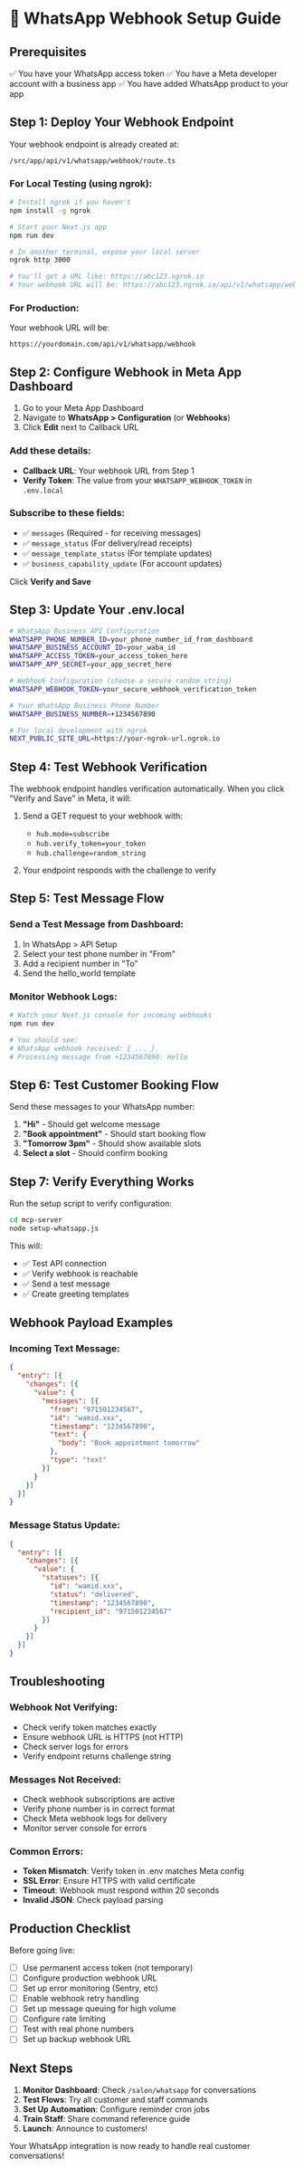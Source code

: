 # 🔧 WhatsApp Webhook Setup Guide

## Prerequisites
✅ You have your WhatsApp access token
✅ You have a Meta developer account with a business app
✅ You have added WhatsApp product to your app

## Step 1: Deploy Your Webhook Endpoint

Your webhook endpoint is already created at:
```
/src/app/api/v1/whatsapp/webhook/route.ts
```

### For Local Testing (using ngrok):
```bash
# Install ngrok if you haven't
npm install -g ngrok

# Start your Next.js app
npm run dev

# In another terminal, expose your local server
ngrok http 3000

# You'll get a URL like: https://abc123.ngrok.io
# Your webhook URL will be: https://abc123.ngrok.io/api/v1/whatsapp/webhook
```

### For Production:
Your webhook URL will be:
```
https://yourdomain.com/api/v1/whatsapp/webhook
```

## Step 2: Configure Webhook in Meta App Dashboard

1. Go to your Meta App Dashboard
2. Navigate to **WhatsApp > Configuration** (or **Webhooks**)
3. Click **Edit** next to Callback URL

### Add these details:
- **Callback URL**: Your webhook URL from Step 1
- **Verify Token**: The value from your `WHATSAPP_WEBHOOK_TOKEN` in `.env.local`

### Subscribe to these fields:
- ✅ `messages` (Required - for receiving messages)
- ✅ `message_status` (For delivery/read receipts)
- ✅ `message_template_status` (For template updates)
- ✅ `business_capability_update` (For account updates)

Click **Verify and Save**

## Step 3: Update Your .env.local

```bash
# WhatsApp Business API Configuration
WHATSAPP_PHONE_NUMBER_ID=your_phone_number_id_from_dashboard
WHATSAPP_BUSINESS_ACCOUNT_ID=your_waba_id
WHATSAPP_ACCESS_TOKEN=your_access_token_here
WHATSAPP_APP_SECRET=your_app_secret_here

# Webhook Configuration (choose a secure random string)
WHATSAPP_WEBHOOK_TOKEN=your_secure_webhook_verification_token

# Your WhatsApp Business Phone Number
WHATSAPP_BUSINESS_NUMBER=+1234567890

# For local development with ngrok
NEXT_PUBLIC_SITE_URL=https://your-ngrok-url.ngrok.io
```

## Step 4: Test Webhook Verification

The webhook endpoint handles verification automatically. When you click "Verify and Save" in Meta, it will:

1. Send a GET request to your webhook with:
   - `hub.mode=subscribe`
   - `hub.verify_token=your_token`
   - `hub.challenge=random_string`

2. Your endpoint responds with the challenge to verify

## Step 5: Test Message Flow

### Send a Test Message from Dashboard:
1. In WhatsApp > API Setup
2. Select your test phone number in "From"
3. Add a recipient number in "To"
4. Send the hello_world template

### Monitor Webhook Logs:
```bash
# Watch your Next.js console for incoming webhooks
npm run dev

# You should see:
# WhatsApp webhook received: { ... }
# Processing message from +1234567890: Hello
```

## Step 6: Test Customer Booking Flow

Send these messages to your WhatsApp number:

1. **"Hi"** - Should get welcome message
2. **"Book appointment"** - Should start booking flow
3. **"Tomorrow 3pm"** - Should show available slots
4. **Select a slot** - Should confirm booking

## Step 7: Verify Everything Works

Run the setup script to verify configuration:
```bash
cd mcp-server
node setup-whatsapp.js
```

This will:
- ✅ Test API connection
- ✅ Verify webhook is reachable
- ✅ Send a test message
- ✅ Create greeting templates

## Webhook Payload Examples

### Incoming Text Message:
```json
{
  "entry": [{
    "changes": [{
      "value": {
        "messages": [{
          "from": "971501234567",
          "id": "wamid.xxx",
          "timestamp": "1234567890",
          "text": {
            "body": "Book appointment tomorrow"
          },
          "type": "text"
        }]
      }
    }]
  }]
}
```

### Message Status Update:
```json
{
  "entry": [{
    "changes": [{
      "value": {
        "statuses": [{
          "id": "wamid.xxx",
          "status": "delivered",
          "timestamp": "1234567890",
          "recipient_id": "971501234567"
        }]
      }
    }]
  }]
}
```

## Troubleshooting

### Webhook Not Verifying:
- Check verify token matches exactly
- Ensure webhook URL is HTTPS (not HTTP)
- Check server logs for errors
- Verify endpoint returns challenge string

### Messages Not Received:
- Check webhook subscriptions are active
- Verify phone number is in correct format
- Check Meta webhook logs for delivery
- Monitor server console for errors

### Common Errors:
- **Token Mismatch**: Verify token in .env matches Meta config
- **SSL Error**: Ensure HTTPS with valid certificate
- **Timeout**: Webhook must respond within 20 seconds
- **Invalid JSON**: Check payload parsing

## Production Checklist

Before going live:
- [ ] Use permanent access token (not temporary)
- [ ] Configure production webhook URL
- [ ] Set up error monitoring (Sentry, etc)
- [ ] Enable webhook retry handling
- [ ] Set up message queuing for high volume
- [ ] Configure rate limiting
- [ ] Test with real phone numbers
- [ ] Set up backup webhook URL

## Next Steps

1. **Monitor Dashboard**: Check `/salon/whatsapp` for conversations
2. **Test Flows**: Try all customer and staff commands
3. **Set Up Automation**: Configure reminder cron jobs
4. **Train Staff**: Share command reference guide
5. **Launch**: Announce to customers!

Your WhatsApp integration is now ready to handle real customer conversations!